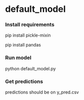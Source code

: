 # default_model


### Install requirements 

pip install pickle-mixin

pip install pandas


### Run model
python default_model.py


### Get predictions
predictions should be on y_pred.csv
